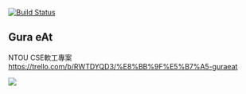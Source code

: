 [![Build Status](https://travis-ci.org/NtouPrj2020/GuraEatBackend.svg?branch=main)](https://travis-ci.org/NtouPrj2020/GuraEatBackend)

## Gura eAt

NTOU CSE軟工專案
https://trello.com/b/RWTDYQD3/%E8%BB%9F%E5%B7%A5-guraeat

![](https://trello-attachments.s3.amazonaws.com/5fc676de8da05e6dad415604/112x112/f9baaea561f3bb61c6fad1e2383ec086/image0.gif)

